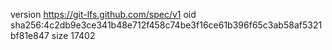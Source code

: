 version https://git-lfs.github.com/spec/v1
oid sha256:4c2db9e3ce341b48e712f458c74be3f16ce61b396f65c3ab58af5321bf81e847
size 17402
